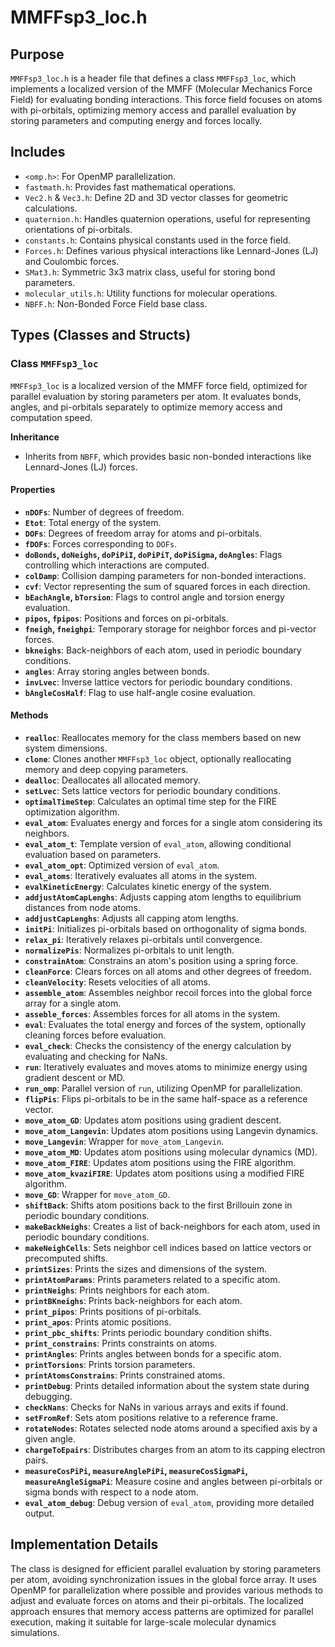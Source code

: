 # MMFFsp3_loc.h

## Purpose

`MMFFsp3_loc.h` is a header file that defines a class `MMFFsp3_loc`, which implements a localized version of the MMFF (Molecular Mechanics Force Field) for evaluating bonding interactions. This force field focuses on atoms with pi-orbitals, optimizing memory access and parallel evaluation by storing parameters and computing energy and forces locally.

## Includes

- `<omp.h>`: For OpenMP parallelization.
- `fastmath.h`: Provides fast mathematical operations.
- `Vec2.h` & `Vec3.h`: Define 2D and 3D vector classes for geometric calculations.
- `quaternion.h`: Handles quaternion operations, useful for representing orientations of pi-orbitals.
- `constants.h`: Contains physical constants used in the force field.
- `Forces.h`: Defines various physical interactions like Lennard-Jones (LJ) and Coulombic forces.
- `SMat3.h`: Symmetric 3x3 matrix class, useful for storing bond parameters.
- `molecular_utils.h`: Utility functions for molecular operations.
- `NBFF.h`: Non-Bonded Force Field base class.

## Types (Classes and Structs)

### Class `MMFFsp3_loc`

`MMFFsp3_loc` is a localized version of the MMFF force field, optimized for parallel evaluation by storing parameters per atom. It evaluates bonds, angles, and pi-orbitals separately to optimize memory access and computation speed.

**Inheritance**

- Inherits from `NBFF`, which provides basic non-bonded interactions like Lennard-Jones (LJ) forces.

#### Properties

- **`nDOFs`**: Number of degrees of freedom.
- **`Etot`**: Total energy of the system.
- **`DOFs`**: Degrees of freedom array for atoms and pi-orbitals.
- **`fDOFs`**: Forces corresponding to `DOFs`.
- **`doBonds`, `doNeighs`, `doPiPiI`, `doPiPiT`, `doPiSigma`, `doAngles`**: Flags controlling which interactions are computed.
- **`colDamp`**: Collision damping parameters for non-bonded interactions.
- **`cvf`**: Vector representing the sum of squared forces in each direction.
- **`bEachAngle`, `bTorsion`**: Flags to control angle and torsion energy evaluation.
- **`pipos`, `fpipos`**: Positions and forces on pi-orbitals.
- **`fneigh`, `fneighpi`**: Temporary storage for neighbor forces and pi-vector forces.
- **`bkneighs`**: Back-neighbors of each atom, used in periodic boundary conditions.
- **`angles`**: Array storing angles between bonds.
- **`invLvec`**: Inverse lattice vectors for periodic boundary conditions.
- **`bAngleCosHalf`**: Flag to use half-angle cosine evaluation.

#### Methods

- **`realloc`**: Reallocates memory for the class members based on new system dimensions.
- **`clone`**: Clones another `MMFFsp3_loc` object, optionally reallocating memory and deep copying parameters.
- **`dealloc`**: Deallocates all allocated memory.
- **`setLvec`**: Sets lattice vectors for periodic boundary conditions.
- **`optimalTimeStep`**: Calculates an optimal time step for the FIRE optimization algorithm.
- **`eval_atom`**: Evaluates energy and forces for a single atom considering its neighbors.
- **`eval_atom_t`**: Template version of `eval_atom`, allowing conditional evaluation based on parameters.
- **`eval_atom_opt`**: Optimized version of `eval_atom`.
- **`eval_atoms`**: Iteratively evaluates all atoms in the system.
- **`evalKineticEnergy`**: Calculates kinetic energy of the system.
- **`addjustAtomCapLenghs`**: Adjusts capping atom lengths to equilibrium distances from node atoms.
- **`addjustCapLenghs`**: Adjusts all capping atom lengths.
- **`initPi`**: Initializes pi-orbitals based on orthogonality of sigma bonds.
- **`relax_pi`**: Iteratively relaxes pi-orbitals until convergence.
- **`normalizePis`**: Normalizes pi-orbitals to unit length.
- **`constrainAtom`**: Constrains an atom's position using a spring force.
- **`cleanForce`**: Clears forces on all atoms and other degrees of freedom.
- **`cleanVelocity`**: Resets velocities of all atoms.
- **`assemble_atom`**: Assembles neighbor recoil forces into the global force array for a single atom.
- **`asseble_forces`**: Assembles forces for all atoms in the system.
- **`eval`**: Evaluates the total energy and forces of the system, optionally cleaning forces before evaluation.
- **`eval_check`**: Checks the consistency of the energy calculation by evaluating and checking for NaNs.
- **`run`**: Iteratively evaluates and moves atoms to minimize energy using gradient descent or MD.
- **`run_omp`**: Parallel version of `run`, utilizing OpenMP for parallelization.
- **`flipPis`**: Flips pi-orbitals to be in the same half-space as a reference vector.
- **`move_atom_GD`**: Updates atom positions using gradient descent.
- **`move_atom_Langevin`**: Updates atom positions using Langevin dynamics.
- **`move_Langevin`**: Wrapper for `move_atom_Langevin`.
- **`move_atom_MD`**: Updates atom positions using molecular dynamics (MD).
- **`move_atom_FIRE`**: Updates atom positions using the FIRE algorithm.
- **`move_atom_kvaziFIRE`**: Updates atom positions using a modified FIRE algorithm.
- **`move_GD`**: Wrapper for `move_atom_GD`.
- **`shiftBack`**: Shifts atom positions back to the first Brillouin zone in periodic boundary conditions.
- **`makeBackNeighs`**: Creates a list of back-neighbors for each atom, used in periodic boundary conditions.
- **`makeNeighCells`**: Sets neighbor cell indices based on lattice vectors or precomputed shifts.
- **`printSizes`**: Prints the sizes and dimensions of the system.
- **`printAtomParams`**: Prints parameters related to a specific atom.
- **`printNeighs`**: Prints neighbors for each atom.
- **`printBKneighs`**: Prints back-neighbors for each atom.
- **`print_pipos`**: Prints positions of pi-orbitals.
- **`print_apos`**: Prints atomic positions.
- **`print_pbc_shifts`**: Prints periodic boundary condition shifts.
- **`print_constrains`**: Prints constraints on atoms.
- **`printAngles`**: Prints angles between bonds for a specific atom.
- **`printTorsions`**: Prints torsion parameters.
- **`printAtomsConstrains`**: Prints constrained atoms.
- **`printDebug`**: Prints detailed information about the system state during debugging.
- **`checkNans`**: Checks for NaNs in various arrays and exits if found.
- **`setFromRef`**: Sets atom positions relative to a reference frame.
- **`rotateNodes`**: Rotates selected node atoms around a specified axis by a given angle.
- **`chargeToEpairs`**: Distributes charges from an atom to its capping electron pairs.
- **`measureCosPiPi`, `measureAnglePiPi`, `measureCosSigmaPi`, `measureAngleSigmaPi`**: Measure cosine and angles between pi-orbitals or sigma bonds with respect to a node atom.
- **`eval_atom_debug`**: Debug version of `eval_atom`, providing more detailed output.

## Implementation Details

The class is designed for efficient parallel evaluation by storing parameters per atom, avoiding synchronization issues in the global force array. It uses OpenMP for parallelization where possible and provides various methods to adjust and evaluate forces on atoms and their pi-orbitals. The localized approach ensures that memory access patterns are optimized for parallel execution, making it suitable for large-scale molecular dynamics simulations.